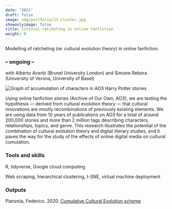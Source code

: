 ```yaml
---
date: "2021"
draft: false
image: img/portfolio/13_cluster.jpg
showonlyimage: false
title: Cultural ratcheting in online fanfiction
weight: 0
---
```


Modelling of ratcheting (re: cultural evolution theory) in online fanfiction.
<!--more-->

### – ongoing –

with Alberto Acerbi (Brunel University London) and Simone Rebora (University of Verona, University of Basel)

![Graph of accumulation of characters in AO3 Harry Potter stories][1]

[1]: /img/portfolio/13_cluster.jpg

Using online fanfiction stories (Archive of Our Own, AO3), we are testing the hypothesis — derived from cultural evolution theory — that cultural innovations are mostly recombinations of previously existing elements. We are using data from 10 years of publications on AO3 for a total of around 200,000 stories and more than 2 million tags describing characters, relationships, topics, and genre. This research illustrates the potential of the combination of cultural evolution theory and digital literary studies, and it paves the way for the study of the effects of online digital media on cultural cumulation.

### Tools and skills

R, tidyverse, Google cloud computing

Web scraping, hierarchical clustering, t-SNE, virtual machine deployment


### Outputs

Pianzola, Federico. 2020. [Cumulative Cultural Evolution scheme](https://zenodo.org/record/3877702#.YcJPgS9Q0mo)